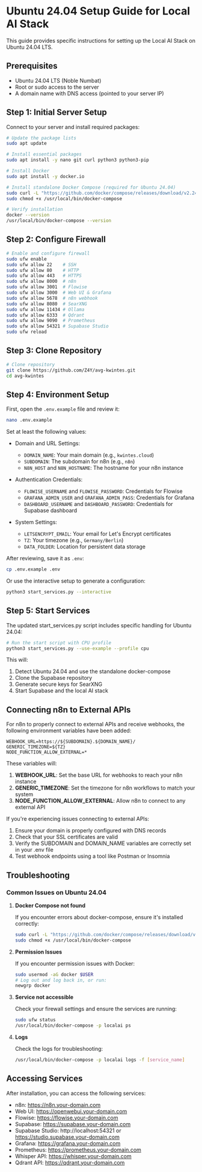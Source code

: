# Ubuntu 24.04 Setup Guide for Local AI Stack

This guide provides specific instructions for setting up the Local AI Stack on Ubuntu 24.04 LTS.

## Prerequisites

- Ubuntu 24.04 LTS (Noble Numbat)
- Root or sudo access to the server
- A domain name with DNS access (pointed to your server IP)

## Step 1: Initial Server Setup

Connect to your server and install required packages:

```bash
# Update the package lists
sudo apt update

# Install essential packages
sudo apt install -y nano git curl python3 python3-pip

# Install Docker
sudo apt install -y docker.io

# Install standalone Docker Compose (required for Ubuntu 24.04)
sudo curl -L "https://github.com/docker/compose/releases/download/v2.24.5/docker-compose-linux-x86_64" -o /usr/local/bin/docker-compose
sudo chmod +x /usr/local/bin/docker-compose

# Verify installation
docker --version
/usr/local/bin/docker-compose --version
```

## Step 2: Configure Firewall

```bash
# Enable and configure firewall
sudo ufw enable
sudo ufw allow 22    # SSH
sudo ufw allow 80    # HTTP
sudo ufw allow 443   # HTTPS
sudo ufw allow 8000  # n8n
sudo ufw allow 3001  # Flowise
sudo ufw allow 3000  # Web UI & Grafana
sudo ufw allow 5678  # n8n webhook
sudo ufw allow 8080  # SearXNG
sudo ufw allow 11434 # Ollama
sudo ufw allow 6333  # Qdrant
sudo ufw allow 9090  # Prometheus
sudo ufw allow 54321 # Supabase Studio
sudo ufw reload
```

## Step 3: Clone Repository

```bash
# Clone repository
git clone https://github.com/Z4Y/avg-kwintes.git
cd avg-kwintes
```

## Step 4: Environment Setup

First, open the `.env.example` file and review it:

```bash
nano .env.example
```

Set at least the following values:
- Domain and URL Settings:
  - `DOMAIN_NAME`: Your main domain (e.g., `kwintes.cloud`)
  - `SUBDOMAIN`: The subdomain for n8n (e.g., `n8n`)
  - `N8N_HOST` and `N8N_HOSTNAME`: The hostname for your n8n instance

- Authentication Credentials:
  - `FLOWISE_USERNAME` and `FLOWISE_PASSWORD`: Credentials for Flowise
  - `GRAFANA_ADMIN_USER` and `GRAFANA_ADMIN_PASS`: Credentials for Grafana
  - `DASHBOARD_USERNAME` and `DASHBOARD_PASSWORD`: Credentials for Supabase dashboard

- System Settings:
  - `LETSENCRYPT_EMAIL`: Your email for Let's Encrypt certificates
  - `TZ`: Your timezone (e.g., `Germany/Berlin`)
  - `DATA_FOLDER`: Location for persistent data storage

After reviewing, save it as `.env`:

```bash
cp .env.example .env
```

Or use the interactive setup to generate a configuration:

```bash
python3 start_services.py --interactive
```

## Step 5: Start Services

The updated start_services.py script includes specific handling for Ubuntu 24.04:

```bash
# Run the start script with CPU profile
python3 start_services.py --use-example --profile cpu
```

This will:
1. Detect Ubuntu 24.04 and use the standalone docker-compose
2. Clone the Supabase repository 
3. Generate secure keys for SearXNG
4. Start Supabase and the local AI stack

## Connecting n8n to External APIs

For n8n to properly connect to external APIs and receive webhooks, the following environment variables have been added:

```
WEBHOOK_URL=https://${SUBDOMAIN}.${DOMAIN_NAME}/
GENERIC_TIMEZONE=${TZ}
NODE_FUNCTION_ALLOW_EXTERNAL=*
```

These variables will:

1. **WEBHOOK_URL**: Set the base URL for webhooks to reach your n8n instance
2. **GENERIC_TIMEZONE**: Set the timezone for n8n workflows to match your system
3. **NODE_FUNCTION_ALLOW_EXTERNAL**: Allow n8n to connect to any external API

If you're experiencing issues connecting to external APIs:

1. Ensure your domain is properly configured with DNS records
2. Check that your SSL certificates are valid
3. Verify the SUBDOMAIN and DOMAIN_NAME variables are correctly set in your .env file
4. Test webhook endpoints using a tool like Postman or Insomnia

## Troubleshooting

### Common Issues on Ubuntu 24.04

1. **Docker Compose not found**

   If you encounter errors about docker-compose, ensure it's installed correctly:
   
   ```bash
   sudo curl -L "https://github.com/docker/compose/releases/download/v2.24.5/docker-compose-linux-x86_64" -o /usr/local/bin/docker-compose
   sudo chmod +x /usr/local/bin/docker-compose
   ```

2. **Permission Issues**

   If you encounter permission issues with Docker:
   
   ```bash
   sudo usermod -aG docker $USER
   # Log out and log back in, or run:
   newgrp docker
   ```

3. **Service not accessible**

   Check your firewall settings and ensure the services are running:
   
   ```bash
   sudo ufw status
   /usr/local/bin/docker-compose -p localai ps
   ```

4. **Logs**

   Check the logs for troubleshooting:
   
   ```bash
   /usr/local/bin/docker-compose -p localai logs -f [service_name]
   ```

## Accessing Services

After installation, you can access the following services:

- n8n: https://n8n.your-domain.com
- Web UI: https://openwebui.your-domain.com
- Flowise: https://flowise.your-domain.com
- Supabase: https://supabase.your-domain.com
- Supabase Studio: http://localhost:54321 or https://studio.supabase.your-domain.com
- Grafana: https://grafana.your-domain.com
- Prometheus: https://prometheus.your-domain.com
- Whisper API: https://whisper.your-domain.com
- Qdrant API: https://qdrant.your-domain.com 